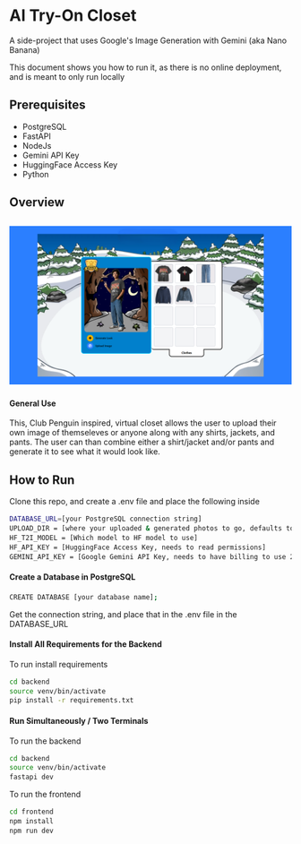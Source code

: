 # AI Try-On Closet

A side-project that uses Google's Image Generation with Gemini (aka Nano Banana)

This document shows you how to run it, as there is no online deployment, and is meant to only run locally

## Prerequisites
- PostgreSQL
- FastAPI
- NodeJs
- Gemini API Key
- HuggingFace Access Key
- Python

## Overview
![Image of AI Closet](https://github.com/sacostapliego/portfolio/blob/main/src/components/assets/projects/full/ai-closet-full.png?raw=true "AI Try-On Closet")
----
#### General Use
This, Club Penguin inspired, virtual closet allows the user to upload their own image of themseleves or anyone along with any shirts, jackets, and pants. The user can than combine either a shirt/jacket and/or pants and generate it to see what it would look like.
#### 

## How to Run
Clone this repo, and create a .env file and place the following inside
```bash
DATABASE_URL=[your PostgreSQL connection string]
UPLOAD_DIR = [where your uploaded & generated photos to go, defaults to "uploads"]
HF_T2I_MODEL = [Which model to HF model to use]
HF_API_KEY = [HuggingFace Access Key, needs to read permissions]
GEMINI_API_KEY = [Google Gemini API Key, needs to have billing to use 2.5 flash]
```

#### Create a Database in PostgreSQL
```bash
CREATE DATABASE [your database name];
```
Get the connection string, and place that in the .env file in the DATABASE_URL

#### Install All Requirements for the Backend
To run install requirements
```bash
cd backend
source venv/bin/activate
pip install -r requirements.txt
```

#### Run Simultaneously / Two Terminals

To run the backend
```bash
cd backend
source venv/bin/activate
fastapi dev
```

To run the frontend
```bash
cd frontend
npm install
npm run dev
```






